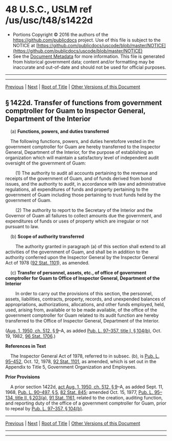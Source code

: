 ---
---

# 48 U.S.C., USLM ref /us/usc/t48/s1422d

* Portions Copyright © 2016 the authors of the https://github.com/publicdocs project.
  Use of this file is subject to the NOTICE at [https://github.com/publicdocs/uscode/blob/master/NOTICE](https://github.com/publicdocs/uscode/blob/master/NOTICE)
* See the [Document Metadata](././../../../../..//README.md) for more information.
  This file is generated from historical government data; content and/or formatting may be inaccurate and out-of-date and should not be used for official purposes.

----------
----------

[Previous](./../../../../..//us/usc/t48/ch8A/schII/m__us_usc_t48_s1422c.md) | [Next](./../../../../..//us/usc/t48/ch8A/schIII/m__us_usc_t48_ch8A_schIII.md) | [Root of Title](./../../../../../) | [Other Versions of this Document](https://publicdocs.github.io/go/links?ns=uslm&ref=%2Fus%2Fusc%2Ft48%2Fs1422d)

## § 1422d. Transfer of functions from government comptroller for Guam to Inspector General, Department of the Interior

    (a) __Functions, powers, and duties transferred__ 

    The following functions, powers, and duties heretofore vested in the government comptroller for Guam are hereby transferred to the Inspector General, Department of the Interior, for the purpose of establishing an organization which will maintain a satisfactory level of independent audit oversight of the government of Guam:

        (1) The authority to audit all accounts pertaining to the revenue and receipts of the government of Guam, and of funds derived from bond issues, and the authority to audit, in accordance with law and administrative regulations, all expenditures of funds and property pertaining to the government of Guam including those pertaining to trust funds held by the government of Guam.

        (2) The authority to report to the Secretary of the Interior and the Governor of Guam all failures to collect amounts due the government, and expenditures of funds or uses of property which are irregular or not pursuant to law.

    (b) __Scope of authority transferred__ 

        The authority granted in paragraph (a) of this section shall extend to all activities of the government of Guam, and shall be in addition to the authority conferred upon the Inspector General by the Inspector General Act of 1978 ([92 Stat. 1101][/us/stat/92/1101]), as amended.

    (c) __Transfer of personnel, assets, etc., of office of government comptroller for Guam to Office of Inspector General, Department of the Interior__ 

        In order to carry out the provisions of this section, the personnel, assets, liabilities, contracts, property, records, and unexpended balances of appropriations, authorizations, allocations, and other funds employed, held, used, arising from, available or to be made available, of the office of the government comptroller for Guam related to its audit function are hereby transferred to the Office of Inspector General, Department of the Interior.

([Aug. 1, 1950, ch. 512, § 9][/us/act/1950-08-01/ch512/s9]–A, as added [Pub. L. 97–357, title I, § 104(b)][/us/pl/97/357/s104/b], Oct. 19, 1982, [96 Stat. 1706][/us/stat/96/1706].)

 __References in Text__ 

    The Inspector General Act of 1978, referred to in subsec. (b), is [Pub. L. 95–452][/us/pl/95/452], Oct. 12, 1978, [92 Stat. 1101][/us/stat/92/1101], as amended, which is set out in the Appendix to Title 5, Government Organization and Employees.

 __Prior Provisions__ 

    A prior section 1422d, [act Aug. 1, 1950, ch. 512, § 9][/us/act/1950-08-01/ch512/s9]–A, as added Sept. 11, 1968, [Pub. L. 90–497, § 5][/us/pl/90/497/s5], [82 Stat. 845][/us/stat/82/845]; amended Oct. 15, 1977, [Pub. L. 95–134, title II, § 203(a)][/us/pl/95/134/s203/a], [91 Stat. 1161][/us/stat/91/1161], related to the creation, auditing function, and reporting duty of the office of a government comptroller for Guam, prior to repeal by [Pub. L. 97–357, § 104(b)][/us/pl/97/357/s104/b].

----------

[Previous](./../../../../..//us/usc/t48/ch8A/schII/m__us_usc_t48_s1422c.md) | [Next](./../../../../..//us/usc/t48/ch8A/schIII/m__us_usc_t48_ch8A_schIII.md) | [Root of Title](./../../../../../) | [Other Versions of this Document](https://publicdocs.github.io/go/links?ns=uslm&ref=%2Fus%2Fusc%2Ft48%2Fs1422d)

----------
----------

[/us/stat/92/1101]: https://publicdocs.github.io/go/links?ns=uslm&ref=%2Fus%2Fstat%2F92%2F1101
[/us/act/1950-08-01/ch512/s9]: https://publicdocs.github.io/go/links?ns=uslm&ref=%2Fus%2Fact%2F1950-08-01%2Fch512%2Fs9
[/us/pl/97/357/s104/b]: https://publicdocs.github.io/go/links?ns=uslm&ref=%2Fus%2Fpl%2F97%2F357%2Fs104%2Fb
[/us/stat/96/1706]: https://publicdocs.github.io/go/links?ns=uslm&ref=%2Fus%2Fstat%2F96%2F1706
[/us/pl/95/452]: https://publicdocs.github.io/go/links?ns=uslm&ref=%2Fus%2Fpl%2F95%2F452
[/us/stat/92/1101]: https://publicdocs.github.io/go/links?ns=uslm&ref=%2Fus%2Fstat%2F92%2F1101
[/us/act/1950-08-01/ch512/s9]: https://publicdocs.github.io/go/links?ns=uslm&ref=%2Fus%2Fact%2F1950-08-01%2Fch512%2Fs9
[/us/pl/90/497/s5]: https://publicdocs.github.io/go/links?ns=uslm&ref=%2Fus%2Fpl%2F90%2F497%2Fs5
[/us/stat/82/845]: https://publicdocs.github.io/go/links?ns=uslm&ref=%2Fus%2Fstat%2F82%2F845
[/us/pl/95/134/s203/a]: https://publicdocs.github.io/go/links?ns=uslm&ref=%2Fus%2Fpl%2F95%2F134%2Fs203%2Fa
[/us/stat/91/1161]: https://publicdocs.github.io/go/links?ns=uslm&ref=%2Fus%2Fstat%2F91%2F1161
[/us/pl/97/357/s104/b]: https://publicdocs.github.io/go/links?ns=uslm&ref=%2Fus%2Fpl%2F97%2F357%2Fs104%2Fb


